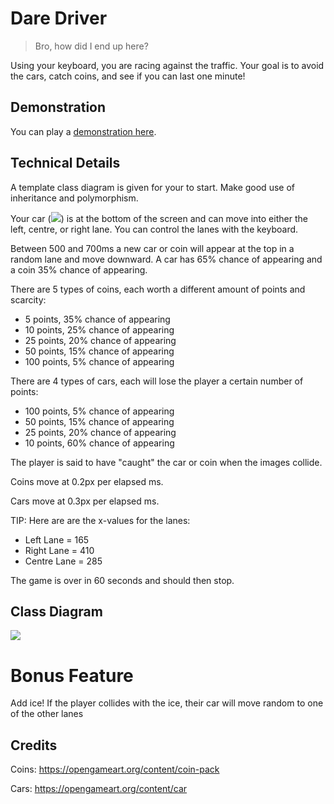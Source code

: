 # Dare Driver
> Bro, how did I end up here?

Using your keyboard, you are racing against the traffic. Your goal is to avoid the cars, catch coins, and see if you can last one minute!

## Demonstration

You can play a [demonstration here](https://hz-hbo-ict.github.io/ts-dare-driver/).

## Technical Details

A template class diagram is given for your to start. Make good use of inheritance and polymorphism.

Your car (![](./assets/player.png)) is at the bottom of the screen and can move into either the left, centre, or right lane. You can control the lanes with the keyboard.

Between 500 and 700ms a new car or coin will appear at the top in a random lane and move downward. A car has 65% chance of appearing and a coin 35% chance of appearing.

There are 5 types of coins, each worth a different amount of points and scarcity:
 - 5 points, 35% chance of appearing
 - 10 points, 25% chance of appearing
 - 25 points, 20% chance of appearing
 - 50 points, 15% chance of appearing
 - 100 points, 5% chance of appearing

There are 4 types of cars, each will lose the player a certain number of points:
 - 100 points, 5% chance of appearing
 - 50 points, 15% chance of appearing
 - 25 points, 20% chance of appearing
 - 10 points, 60% chance of appearing

The player is said to have "caught" the car or coin when the images collide.

Coins move at 0.2px per elapsed ms.

Cars move at 0.3px per elapsed ms.

TIP: Here are are the x-values for the lanes:
 - Left Lane = 165
 - Right Lane = 410
 - Centre Lane = 285

The game is over in 60 seconds and should then stop.

## Class Diagram
![](./docs/classdiagram.png)

# Bonus Feature

Add ice! If the player collides with the ice, their car will move random to one of the other lanes

## Credits
Coins: https://opengameart.org/content/coin-pack

Cars: https://opengameart.org/content/car